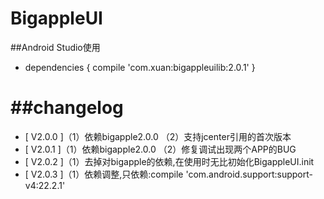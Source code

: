 BigappleUI
========

##Android Studio使用
* dependencies {
    compile 'com.xuan:bigappleuilib:2.0.1'
}

##changelog
========
* [ V2.0.0 ]（1）依赖bigapple2.0.0 （2）支持jcenter引用的首次版本
* [ V2.0.1 ]（1）依赖bigapple2.0.0 （2）修复调试出现两个APP的BUG
* [ V2.0.2 ]（1）去掉对bigapple的依赖,在使用时无比初始化BigappleUI.init
* [ V2.0.3 ]（1）依赖调整,只依赖:compile 'com.android.support:support-v4:22.2.1'

